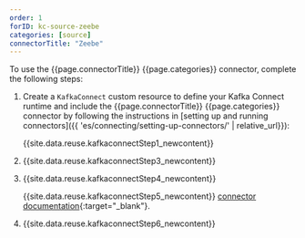 ```yaml
---
order: 1
forID: kc-source-zeebe
categories: [source]
connectorTitle: "Zeebe"
---
```


To use the {{page.connectorTitle}} {{page.categories}} connector, complete the following steps:

1. Create a `KafkaConnect` custom resource to define your Kafka Connect runtime and include the {{page.connectorTitle}} {{page.categories}} connector by following the instructions in [setting up and running connectors]({{ 'es/connecting/setting-up-connectors/' | relative_url}}):

   {{site.data.reuse.kafkaconnectStep1_newcontent}}

2. {{site.data.reuse.kafkaconnectStep3_newcontent}}  

3. {{site.data.reuse.kafkaconnectStep4_newcontent}}
   
   {{site.data.reuse.kafkaconnectStep5_newcontent}} [connector documentation](https://github.com/camunda-community-hub/kafka-connect-zeebe?tab=readme-ov-file#configuration){:target="_blank"}.
    
    
4. {{site.data.reuse.kafkaconnectStep6_newcontent}}
